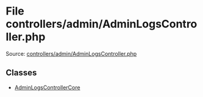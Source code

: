 File controllers/admin/AdminLogsController.php
=========

Source: [controllers/admin/AdminLogsController.php](https://github.com/PrestaShop/PrestaShop/blob/1.6.0.14/controllers/admin/AdminLogsController.php)


Classes
-------

* [AdminLogsControllerCore](class.AdminLogsControllerCore.md)

